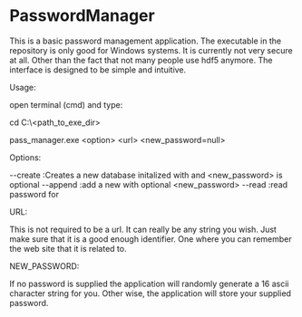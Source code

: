 # PasswordManager
 This is a basic password management application. The executable in the repository is only good for Windows systems. It is currently not very secure at all. Other than the fact that not many people use hdf5 anymore. The interface is designed to be simple and intuitive.

 Usage:

 open terminal (cmd) and type:

 cd C:\\<path_to_exe_dir>

pass_manager.exe \<option> \<url> \<new_password=null>

Options:

--create    :Creates a new database initalized with <url> and <new_password> is optional
--append    :add a new <url> with optional <new_password>
--read      :read password for <url>

URL:

This is not required to be a url. It can really be any string you wish. Just make sure that it is a good enough identifier. One where you can remember the web site that it is related to.

NEW_PASSWORD:

If no password is supplied the application will randomly generate a 16 ascii character string for you. Other wise, the application will store your supplied password.
